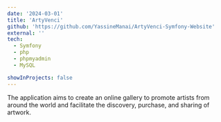 ```yaml
---
date: '2024-03-01'
title: 'ArtyVenci'
github: 'https://github.com/YassineManai/ArtyVenci-Symfony-Website'
external: ''
tech:
  - Symfony
  - php
  - phpmyadmin
  - MySQL

showInProjects: false
---
```


The application aims to create an online gallery to promote artists from around the world and facilitate the discovery, purchase, and sharing of artwork.
